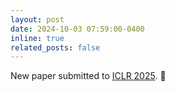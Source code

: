 ```yaml
---
layout: post
date: 2024-10-03 07:59:00-0400
inline: true
related_posts: false
---
```


New paper submitted to [ICLR 2025](https://iclr.cc/Conferences/2025). &#128508;

